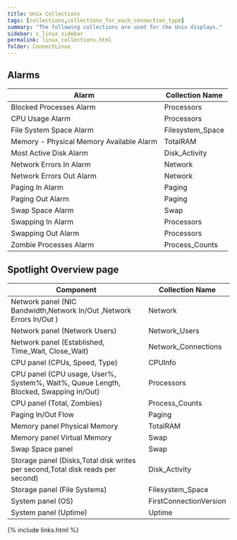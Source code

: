 ```yaml
---
title: Unix Collections
tags: [collections,collections_for_each_connection_type]
summary: "The following collections are used for the Unix displays."
sidebar: c_linux_sidebar
permalink: linux_collections.html
folder: ConnectLinux
---
```



## Alarms

Alarm     | Collection Name
----------|----------------
Blocked Processes Alarm	| Processors
CPU Usage Alarm	| Processors
File System Space Alarm	| Filesystem_Space
Memory - Physical Memory Available Alarm | TotalRAM
Most Active Disk Alarm | Disk_Activity
Network Errors In Alarm	| Network
Network Errors Out Alarm | Network
Paging In Alarm | Paging
Paging Out Alarm | Paging
Swap Space Alarm | Swap
Swapping In Alarm | Processors
Swapping Out Alarm | Processors
Zombie Processes Alarm | Process_Counts


## Spotlight Overview page

Component | Collection Name
----------|----------------
Network panel (NIC Bandwidth,Network In/Out ,Network Errors In/Out ) | Network
Network panel (Network Users) | Network_Users
Network panel (Established, Time_Wait, Close_Wait) | Network_Connections
CPU panel (CPUs, Speed, Type) | CPUInfo
CPU panel (CPU usage, User%, System%, Wait%, Queue Length, Blocked, Swapping In/Out) | Processors
CPU panel (Total, Zombies) | Process_Counts
Paging In/Out Flow | Paging
Memory panel Physical Memory | TotalRAM
Memory panel Virtual Memory	| Swap
Swap Space panel | Swap
Storage panel (Disks,Total disk writes per second,Total disk reads per second) | Disk_Activity
Storage panel (File Systems) | Filesystem_Space
System panel (OS) | FirstConnectionVersion
System panel (Uptime) | Uptime

{% include links.html %}
